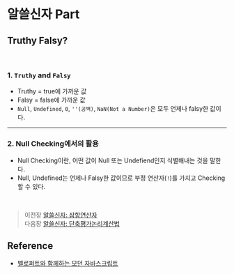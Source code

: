 # 알쓸신자 Part

## Truthy Falsy?
<br/>

### 1.  `Truthy` and `Falsy`
- Truthy = true에 가까운 값
- Falsy = false에 가까운 값
- `Null`, `Undefined`, `0`, `''(공백)`, `NaN(Not a Number)`은 모두 언제나 falsy한 값이다.

<hr>

### 2.  Null Checking에서의 활용
- Null Checking이란, 어떤 값이 Null 또는 Undefiend인지 식별해내는 것을 말한다.
- Null, Undefined는 언제나 Falsy한 값이므로 부정 연산자(`!`)를 가지고 Checking 할 수 있다.
</br>

>   이전장 [알쓸신자: 삼항연산자](https://github.com/ss-won/Javascript/blob/master/ASSJ/assj3.md)<br/>
>   다음장 [알쓸신자: 단축평가논리계산법](https://github.com/ss-won/Javascript/blob/master/ASSJ/assj5.md)

## Reference
- [벨로퍼트와 함께하는 모던 자바스크립트](https://learnjs.vlpt.us/)
